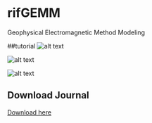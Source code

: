 # rifGEMM
Geophysical Electromagnetic Method Modeling

##tutorial
![alt text](https://github.com/riflab/rifGEMM/blob/master/images/1.PNG)

![alt text](https://github.com/riflab/rifGEMM/blob/master/images/2.PNG)

![alt text](https://github.com/riflab/rifGEMM/blob/master/images/3.PNG)

## Download Journal
[Download here](https://www.researchgate.net/publication/250729983_An_alternative_algorithm_for_one-dimensional_magnetotelluric_response_calculation)
